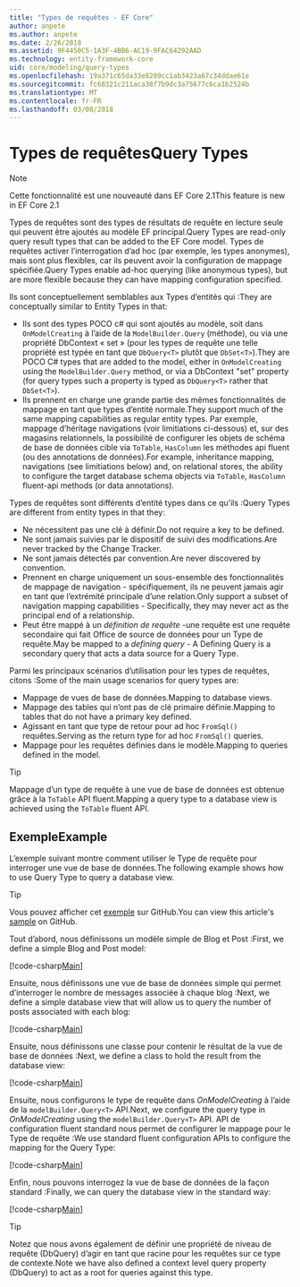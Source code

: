 ```yaml
---
title: "Types de requêtes - EF Core"
author: anpete
ms.author: anpete
ms.date: 2/26/2018
ms.assetid: 9F4450C5-1A3F-4BB6-AC19-9FAC64292AAD
ms.technology: entity-framework-core
uid: core/modeling/query-types
ms.openlocfilehash: 19a371c65da33e8209cc1ab3423a67c34ddae61e
ms.sourcegitcommit: fc68321c211aca38f7b9dc3a75677c6ca1b2524b
ms.translationtype: MT
ms.contentlocale: fr-FR
ms.lasthandoff: 03/08/2018
---
```

# <a name="query-types"></a><span data-ttu-id="498f6-102">Types de requêtes</span><span class="sxs-lookup"><span data-stu-id="498f6-102">Query Types</span></span>
> [!NOTE]
> <span data-ttu-id="498f6-103">Cette fonctionnalité est une nouveauté dans EF Core 2.1</span><span class="sxs-lookup"><span data-stu-id="498f6-103">This feature is new in EF Core 2.1</span></span>

<span data-ttu-id="498f6-104">Types de requêtes sont des types de résultats de requête en lecture seule qui peuvent être ajoutés au modèle EF principal.</span><span class="sxs-lookup"><span data-stu-id="498f6-104">Query Types are read-only query result types that can be added to the EF Core model.</span></span> <span data-ttu-id="498f6-105">Types de requêtes activer l’interrogation d’ad hoc (par exemple, les types anonymes), mais sont plus flexibles, car ils peuvent avoir la configuration de mappage spécifiée.</span><span class="sxs-lookup"><span data-stu-id="498f6-105">Query Types enable ad-hoc querying (like anonymous types), but are more flexible because they can have mapping configuration specified.</span></span>

<span data-ttu-id="498f6-106">Ils sont conceptuellement semblables aux Types d’entités qui :</span><span class="sxs-lookup"><span data-stu-id="498f6-106">They are conceptually similar to Entity Types in that:</span></span>

- <span data-ttu-id="498f6-107">Ils sont des types POCO c# qui sont ajoutés au modèle, soit dans ```OnModelCreating``` à l’aide de la ```ModelBuilder.Query``` (méthode), ou via une propriété DbContext « set » (pour les types de requête une telle propriété est typée en tant que ```DbQuery<T>``` plutôt que ```DbSet<T>```).</span><span class="sxs-lookup"><span data-stu-id="498f6-107">They are POCO C# types that are added to the model, either in ```OnModelCreating``` using the ```ModelBuilder.Query``` method, or via a DbContext "set" property (for query types such a property is typed as ```DbQuery<T>``` rather that ```DbSet<T>```).</span></span>
- <span data-ttu-id="498f6-108">Ils prennent en charge une grande partie des mêmes fonctionnalités de mappage en tant que types d’entité normale.</span><span class="sxs-lookup"><span data-stu-id="498f6-108">They support much of the same mapping capabilities as regular entity types.</span></span> <span data-ttu-id="498f6-109">Par exemple, mappage d’héritage navigations (voir limitiations ci-dessous) et, sur des magasins relationnels, la possibilité de configurer les objets de schéma de base de données cible via ```ToTable```, ```HasColumn``` les méthodes api fluent (ou des annotations de données).</span><span class="sxs-lookup"><span data-stu-id="498f6-109">For example, inheritance mapping, navigations (see limitiations below) and, on relational stores, the ability to configure the target database schema objects via ```ToTable```, ```HasColumn``` fluent-api methods (or data annotations).</span></span>

<span data-ttu-id="498f6-110">Types de requêtes sont différents d’entité types dans ce qu’ils :</span><span class="sxs-lookup"><span data-stu-id="498f6-110">Query Types are different from entity types in that they:</span></span>

- <span data-ttu-id="498f6-111">Ne nécessitent pas une clé à définir.</span><span class="sxs-lookup"><span data-stu-id="498f6-111">Do not require a key to be defined.</span></span>
- <span data-ttu-id="498f6-112">Ne sont jamais suivies par le dispositif de suivi des modifications.</span><span class="sxs-lookup"><span data-stu-id="498f6-112">Are never tracked by the Change Tracker.</span></span>
- <span data-ttu-id="498f6-113">Ne sont jamais détectés par convention.</span><span class="sxs-lookup"><span data-stu-id="498f6-113">Are never discovered by convention.</span></span>
- <span data-ttu-id="498f6-114">Prennent en charge uniquement un sous-ensemble des fonctionnalités de mappage de navigation - spécifiquement, ils ne peuvent jamais agir en tant que l’extrémité principale d’une relation.</span><span class="sxs-lookup"><span data-stu-id="498f6-114">Only support a subset of navigation mapping capabilities - Specifically, they may never act as the principal end of a relationship.</span></span>
- <span data-ttu-id="498f6-115">Peut être mappé à un _définition de requête_ -une requête est une requête secondaire qui fait Office de source de données pour un Type de requête.</span><span class="sxs-lookup"><span data-stu-id="498f6-115">May be mapped to a _defining query_ - A Defining Query is a secondary query that acts a data source for a Query Type.</span></span>

<span data-ttu-id="498f6-116">Parmi les principaux scénarios d’utilisation pour les types de requêtes, citons :</span><span class="sxs-lookup"><span data-stu-id="498f6-116">Some of the main usage scenarios for query types are:</span></span>

- <span data-ttu-id="498f6-117">Mappage de vues de base de données.</span><span class="sxs-lookup"><span data-stu-id="498f6-117">Mapping to database views.</span></span>
- <span data-ttu-id="498f6-118">Mappage des tables qui n’ont pas de clé primaire définie.</span><span class="sxs-lookup"><span data-stu-id="498f6-118">Mapping to tables that do not have a primary key defined.</span></span>
- <span data-ttu-id="498f6-119">Agissant en tant que type de retour pour ad hoc ```FromSql()``` requêtes.</span><span class="sxs-lookup"><span data-stu-id="498f6-119">Serving as the return type for ad hoc ```FromSql()``` queries.</span></span>
- <span data-ttu-id="498f6-120">Mappage pour les requêtes définies dans le modèle.</span><span class="sxs-lookup"><span data-stu-id="498f6-120">Mapping to queries defined in the model.</span></span>

> [!TIP]
> <span data-ttu-id="498f6-121">Mappage d’un type de requête à une vue de base de données est obtenue grâce à la ```ToTable``` API fluent.</span><span class="sxs-lookup"><span data-stu-id="498f6-121">Mapping a query type to a database view is achieved using the ```ToTable``` fluent API.</span></span>

## <a name="example"></a><span data-ttu-id="498f6-122">Exemple</span><span class="sxs-lookup"><span data-stu-id="498f6-122">Example</span></span>

<span data-ttu-id="498f6-123">L’exemple suivant montre comment utiliser le Type de requête pour interroger une vue de base de données.</span><span class="sxs-lookup"><span data-stu-id="498f6-123">The following example shows how to use Query Type to query a database view.</span></span>

> [!TIP]
> <span data-ttu-id="498f6-124">Vous pouvez afficher cet [exemple](https://github.com/aspnet/EntityFrameworkCore/tree/dev/samples/QueryTypes) sur GitHub.</span><span class="sxs-lookup"><span data-stu-id="498f6-124">You can view this article's [sample](https://github.com/aspnet/EntityFrameworkCore/tree/dev/samples/QueryTypes) on GitHub.</span></span>

<span data-ttu-id="498f6-125">Tout d’abord, nous définissons un modèle simple de Blog et Post :</span><span class="sxs-lookup"><span data-stu-id="498f6-125">First, we define a simple Blog and Post model:</span></span>

[!code-csharp[Main](../../../efcore-dev/samples/QueryTypes/Program.cs#Entities)]

<span data-ttu-id="498f6-126">Ensuite, nous définissons une vue de base de données simple qui permet d’interroger le nombre de messages associée à chaque blog :</span><span class="sxs-lookup"><span data-stu-id="498f6-126">Next, we define a simple database view that will allow us to query the number of posts associated with each blog:</span></span>

[!code-csharp[Main](../../../efcore-dev/samples/QueryTypes/Program.cs#View)]

<span data-ttu-id="498f6-127">Ensuite, nous définissons une classe pour contenir le résultat de la vue de base de données :</span><span class="sxs-lookup"><span data-stu-id="498f6-127">Next, we define a class to hold the result from the database view:</span></span>

[!code-csharp[Main](../../../efcore-dev/samples/QueryTypes/Program.cs#QueryType)]

<span data-ttu-id="498f6-128">Ensuite, nous configurons le type de requête dans _OnModelCreating_ à l’aide de la ```modelBuilder.Query<T>``` API.</span><span class="sxs-lookup"><span data-stu-id="498f6-128">Next, we configure the query type in _OnModelCreating_ using the ```modelBuilder.Query<T>``` API.</span></span>
<span data-ttu-id="498f6-129">API de configuration fluent standard nous permet de configurer le mappage pour le Type de requête :</span><span class="sxs-lookup"><span data-stu-id="498f6-129">We use standard fluent configuration APIs to configure the mapping for the Query Type:</span></span>

[!code-csharp[Main](../../../efcore-dev/samples/QueryTypes/Program.cs#Configuration)]

<span data-ttu-id="498f6-130">Enfin, nous pouvons interrogez la vue de base de données de la façon standard :</span><span class="sxs-lookup"><span data-stu-id="498f6-130">Finally, we can query the database view in the standard way:</span></span>

[!code-csharp[Main](../../../efcore-dev/samples/QueryTypes/Program.cs#Query)]

> [!TIP]
> <span data-ttu-id="498f6-131">Notez que nous avons également de définir une propriété de niveau de requête (DbQuery) d’agir en tant que racine pour les requêtes sur ce type de contexte.</span><span class="sxs-lookup"><span data-stu-id="498f6-131">Note we have also defined a context level query property (DbQuery) to act as a root for queries against this type.</span></span>
